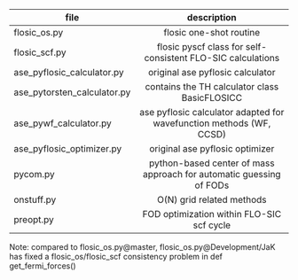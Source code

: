 | file 	| description |  
| ------------- |:-------------:|
|	flosic_os.py  | flosic one-shot routine | 
| flosic_scf.py | flosic pyscf class for self-consistent FLO-SIC calculations | 
| ase_pyflosic_calculator.py | original ase pyflosic calculator | 
| ase_pytorsten_calculator.py | contains the TH calculator class BasicFLOSICC |
| ase_pywf_calculator.py | ase pyflosic calculator adapted for wavefunction methods (WF, CCSD)
| ase_pyflosic_optimizer.py | original ase pyflosic optimizer | 
| pycom.py | python-based center of mass approach for automatic guessing of FODs | 
| onstuff.py | O(N) grid related methods | 
| preopt.py | FOD optimization within FLO-SIC scf cycle | 
Note: compared to flosic_os.py@master, flosic_os.py@Development/JaK has fixed a flosic_os/flosic_scf consistency problem in def get_fermi_forces() 


